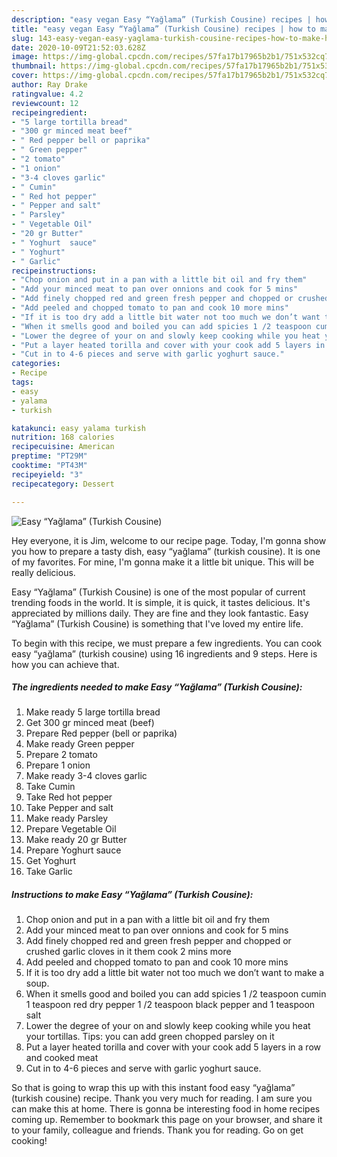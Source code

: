 ```yaml
---
description: "easy vegan Easy “Yağlama” (Turkish Cousine) recipes | how to make healthy Easy “Yağlama” (Turkish Cousine)"
title: "easy vegan Easy “Yağlama” (Turkish Cousine) recipes | how to make healthy Easy “Yağlama” (Turkish Cousine)"
slug: 143-easy-vegan-easy-yaglama-turkish-cousine-recipes-how-to-make-healthy-easy-yaglama-turkish-cousine
date: 2020-10-09T21:52:03.628Z
image: https://img-global.cpcdn.com/recipes/57fa17b17965b2b1/751x532cq70/easy-yaglama-turkish-cousine-recipe-main-photo.jpg
thumbnail: https://img-global.cpcdn.com/recipes/57fa17b17965b2b1/751x532cq70/easy-yaglama-turkish-cousine-recipe-main-photo.jpg
cover: https://img-global.cpcdn.com/recipes/57fa17b17965b2b1/751x532cq70/easy-yaglama-turkish-cousine-recipe-main-photo.jpg
author: Ray Drake
ratingvalue: 4.2
reviewcount: 12
recipeingredient:
- "5 large tortilla bread"
- "300 gr minced meat beef"
- " Red pepper bell or paprika"
- " Green pepper"
- "2 tomato"
- "1 onion"
- "3-4 cloves garlic"
- " Cumin"
- " Red hot pepper"
- " Pepper and salt"
- " Parsley"
- " Vegetable Oil"
- "20 gr Butter"
- " Yoghurt  sauce"
- " Yoghurt"
- " Garlic"
recipeinstructions:
- "Chop onion and put in a pan with a little bit oil and fry them"
- "Add your minced meat to pan over onnions and cook for 5 mins"
- "Add finely chopped red and green fresh pepper and chopped or crushed garlic cloves in it them cook 2 mins more"
- "Add peeled and chopped tomato to pan and cook 10 more mins"
- "If it is too dry add a little bit water not too much we don’t want to make a soup."
- "When it smells good and boiled you can add spicies 1 /2 teaspoon cumin 1 teaspoon red dry pepper 1 /2 teaspoon black pepper and 1 teaspoon salt"
- "Lower the degree of your on and slowly keep cooking while you heat your tortillas. Tips: you can add green chopped parsley on it"
- "Put a layer heated torilla and cover with your cook add 5 layers in a row and cooked meat"
- "Cut in to 4-6 pieces and serve with garlic yoghurt sauce."
categories:
- Recipe
tags:
- easy
- yalama
- turkish

katakunci: easy yalama turkish 
nutrition: 168 calories
recipecuisine: American
preptime: "PT29M"
cooktime: "PT43M"
recipeyield: "3"
recipecategory: Dessert

---
```



![Easy “Yağlama” (Turkish Cousine)](https://img-global.cpcdn.com/recipes/57fa17b17965b2b1/751x532cq70/easy-yaglama-turkish-cousine-recipe-main-photo.jpg)

Hey everyone, it is Jim, welcome to our recipe page. Today, I'm gonna show you how to prepare a tasty dish, easy “yağlama” (turkish cousine). It is one of my favorites. For mine, I'm gonna make it a little bit unique. This will be really delicious.

Easy “Yağlama” (Turkish Cousine) is one of the most popular of current trending foods in the world. It is simple, it is quick, it tastes delicious. It's appreciated by millions daily. They are fine and they look fantastic. Easy “Yağlama” (Turkish Cousine) is something that I've loved my entire life.




To begin with this recipe, we must prepare a few ingredients. You can cook easy “yağlama” (turkish cousine) using 16 ingredients and 9 steps. Here is how you can achieve that.

<!--inarticleads1-->

##### The ingredients needed to make Easy “Yağlama” (Turkish Cousine):

1. Make ready 5 large tortilla bread
1. Get 300 gr minced meat (beef)
1. Prepare  Red pepper (bell or paprika)
1. Make ready  Green pepper
1. Prepare 2 tomato
1. Prepare 1 onion
1. Make ready 3-4 cloves garlic
1. Take  Cumin
1. Take  Red hot pepper
1. Take  Pepper and salt
1. Make ready  Parsley
1. Prepare  Vegetable Oil
1. Make ready 20 gr Butter
1. Prepare  Yoghurt  sauce
1. Get  Yoghurt
1. Take  Garlic




<!--inarticleads2-->

##### Instructions to make Easy “Yağlama” (Turkish Cousine):

1. Chop onion and put in a pan with a little bit oil and fry them
1. Add your minced meat to pan over onnions and cook for 5 mins
1. Add finely chopped red and green fresh pepper and chopped or crushed garlic cloves in it them cook 2 mins more
1. Add peeled and chopped tomato to pan and cook 10 more mins
1. If it is too dry add a little bit water not too much we don’t want to make a soup.
1. When it smells good and boiled you can add spicies 1 /2 teaspoon cumin 1 teaspoon red dry pepper 1 /2 teaspoon black pepper and 1 teaspoon salt
1. Lower the degree of your on and slowly keep cooking while you heat your tortillas. Tips: you can add green chopped parsley on it
1. Put a layer heated torilla and cover with your cook add 5 layers in a row and cooked meat
1. Cut in to 4-6 pieces and serve with garlic yoghurt sauce.




So that is going to wrap this up with this instant food easy “yağlama” (turkish cousine) recipe. Thank you very much for reading. I am sure you can make this at home. There is gonna be interesting food in home recipes coming up. Remember to bookmark this page on your browser, and share it to your family, colleague and friends. Thank you for reading. Go on get cooking!
